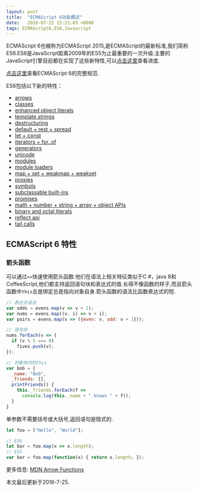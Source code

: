 ```yaml
---
layout: post
title:  "ECMAScript 6功能概述"
date:   2016-07-22 15:21:03 +0800
tags: ECMAScript6,ES6,Javascript
---
```


ECMAScript 6也被称为ECMAScript 2015,是ECMAScript的最新标准,我们简称ES6.ES6是JavaScript距离2009年的ES5为止最重要的一次升级.主要的JavaScript引擎目前都在实现了这些新特性,可以[点击这里](http://kangax.github.io/compat-table/es6/)查看进度.

[点击这里](http://www.ecma-international.org/ecma-262/6.0/)查看ECMAScript 6的完整规范.

ES6包括以下新的特性：
- [arrows](#arrows)
- [classes](#classes)
- [enhanced object literals](#enhanced-object-literals)
- [template strings](#template-strings)
- [destructuring](#destructuring)
- [default + rest + spread](#default--rest--spread)
- [let + const](#let--const)
- [iterators + for..of](#iterators--forof)
- [generators](#generators)
- [unicode](#unicode)
- [modules](#modules)
- [module loaders](#module-loaders)
- [map + set + weakmap + weakset](#map--set--weakmap--weakset)
- [proxies](#proxies)
- [symbols](#symbols)
- [subclassable built-ins](#subclassable-built-ins)
- [promises](#promises)
- [math + number + string + array + object APIs](#math--number--string--array--object-apis)
- [binary and octal literals](#binary-and-octal-literals)
- [reflect api](#reflect-api)
- [tail calls](#tail-calls)

## ECMAScript 6 特性

### 箭头函数
可以通过`=>`快速使用箭头函数.他们在语法上相关特征类似于C #，java 8和CoffeeScript,他们都支持返回语句块和表达式的值.长得不像函数的样子,而且箭头函数中`this`总是绑定总是指向对象自身.箭头函数的语法比函数表达式的短.

```javascript
// 表达式语法
var odds = evens.map(v => v + 1);
var nums = evens.map((v, i) => v + i);
var pairs = evens.map(v => ({even: v, odd: v + 1}));

// 语句块
nums.forEach(v => {
  if (v % 5 === 0)
    fives.push(v);
});

// 对象体内的this
var bob = {
  _name: "Bob",
  _friends: [],
  printFriends() {
    this._friends.forEach(f =>
      console.log(this._name + " knows " + f));
  }
}
```

单参数不需要括号或大括号,返回语句是隐式的.

```javascript
let foo = ["Hello", "World"];

// ES6
let bar = foo.map(x => x.length);
// ES5
var bar = foo.map(function(x) { return x.length; });
```


更多信息: [MDN Arrow Functions](https://developer.mozilla.org/en/docs/Web/JavaScript/Reference/Functions/Arrow_functions)

本文最后更新于2016-7-25.